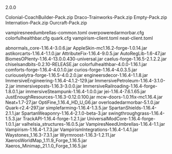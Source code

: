 2.0.0

Colonial-CoachBuilder-Pack.zip
Draco-Trainworks-Pack.zip
Empty-Pack.zip
Internation-Pack.zip
Ourcraft-Pack.zip

vampiresneedumbrellas-common.toml
overpoweredarmorbar.cfg
colorfulhealthbar.cfg
quark.cfg
vampirism-client.toml
neat-client.toml

abnormals_core-1.16.4-3.0.6.jar
AppleSkin-mc1.16.2-forge-1.0.14.jar
astikorcarts-1.16.4-1.1.0.jar
AttributeFix-1.16.4-9.0.5.jar
AutoRegLib-1.6-47.jar
BiomesOPlenty-1.16.4-13.0.0.430-universal.jar
caelus-forge-1.16.5-2.1.2.2.jar
chiselsandbits-0.2.10-RELEASE.jar
colorfulhealthbar-4.0.0-1.16.1.jar
comforts-forge-1.16.4-4.0.1.0.jar
curios-forge-1.16.4-4.0.3.5.jar
curiouselytra-forge-1.16.5-4.0.2.0.jar
engineersdecor-1.16.4-1.1.8.jar
ImmersiveEngineering-1.16.4-4.1.2-129.jar
ImmersivePetroleum-1.16.4-3.1.0-2.jar
immersiveposts-1.16.3-3.0.0.jar
ImmersiveRailroading-1.16.4-forge-1.8.0.1.jar
immersiveSteampunk-1.16.4-1.0.0.jar
jei-1.16.4-7.6.1.65.jar
JustEnoughResources-1.16.3-0.12.0.100.jar
mcw-doors-1.0.1fix-mc1.16.4.jar
Neat+1.7-27.jar
OptiFine_1.16.4_HD_U_G6.jar
overloadedarmorbar-5.1.0.jar
Quark-r2.4-297.jar
simplefarming-1.16.4-1.3.5.jar
SpartanShields-1.16.4-2.1.1.jar
SpartanWeaponry-1.16.4-2.1.0-beta-3.jar
swingthroughgrass-1.16.4-1.5.3.jar
TrackAPI-1.16.4-forge-1.2.1.jar
UniversalModCore-1.16.4-forge-1.0.1.jar
valhelsia_structures-16.0.5.jar
VampiresNeedUmbrellas-1.16.4-1.1.jar
Vampirism-1.16.4-1.7.3.jar
VampirismIntegrations-1.16.4-1.4.1.jar
Waystones_1.16.3-7.3.1.jar
Wyrmroost-1.16.3-1.2.11.jar
XaerosWorldMap_1.11.9_Forge_1.16.5.jar
Xaeros_Minimap_21.1.0_Forge_1.16.5.jar